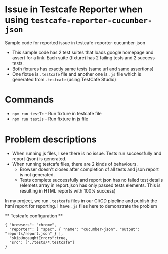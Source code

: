 # Issue in Testcafe Reporter when using `testcafe-reporter-cucumber-json`
Sample code for reported issue in testcafe-reporter-cucumber-json

* This sample code has 2 test suites that loads google homepage and assert for a link. Each suite (fixture) has 2 failing tests and 2 success tests.
* Both fixtures has exactly same tests (same url and same assertions)
* One fixtue is `.testcafe` file and another one is `.js` file which is generated from `.testcafe` (using TestCafe Studio)

# Commands
* `npm run testTc` - Run fixture in testcafe file
* `npm run testJs` - Run fixture in js file

# Problem descriptions
* When running js files, I see there is no issue. Tests run successfully and report (json) is generated.
* When running testcafe files, there are 2 kinds of behaviours.
  - Browser doesn't closes after completion of all tests and json report is not generated.
  - Tests complete successfully and report json has no failed test details (elemets array in report.json has only passed tests elements. This is resulting in HTML reports with 100% success)
  
 In my project, we run `.testcafe` files in our CI/CD pipeline and publish the html report for reporting. I have `.js` files here to demonstrate the problem
 
 ** Testcafe configuration **
```
{ "browsers": "chrome", 
  "reporter": [ "spec", { "name": "cucumber-json", "output": "reports/report.json" } ],
  "skipUncaughtErrors":true, 
  "src": ["./tests/*.testcafe"] 
}
```
